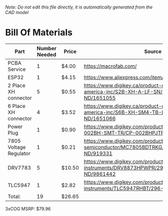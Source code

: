 ###### Note: Do not edit this file directly, it is automatically generated from the CAD model 
# Bill Of Materials 
 |Part|Number Needed|Price|Source| 
 |----|----------|-----|-----|
|PCBA Service|1|$4.00|https://macrofab.com/|
|ESP32|1|$4.15|https://www.aliexpress.com/item/32928267626.html|
|2 Place XH connector|5|$0.55|https://www.digikey.ca/product-detail/en/jst-sales-america-inc/S2B-XH-A-LF-SN/455-2257-ND/1651055|
|6 Place XH connector|4|$3.52|https://www.digikey.ca/product-detail/en/jst-sales-america-inc/S6B-XH-SM4-TB-LF-SN/455-2264-2-ND/1651066|
|Power Plug|1|$0.90|https://www.digikey.com/product-detail/en/cui-inc/PJ-002BH-SMT-TR/CP-002BHPJTR-ND/404626|
|7805 Voltage Regulator|1|$0.21|https://www.digikey.com/product-detail/en/on-semiconductor/MC7805BDTRKG/MC7805BDTRKGOSTR-ND/919331|
|DRV7783|5|$10.50|https://www.digikey.com/product-detail/en/texas-instruments/DRV8873HPWPR/296-53139-2-ND/9861442|
|TLC5947|1|$2.82|https://www.digikey.com/product-detail/en/texas-instruments/TLC5947RHBT/296-23820-2-ND/1958742|
|Total: |19|$26.65| |

 3xCOG MSRP: $79.96